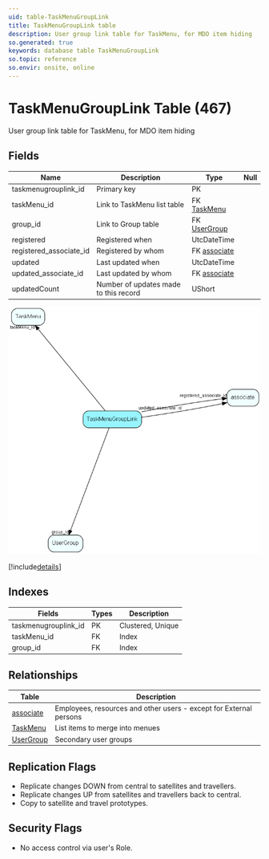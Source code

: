```yaml
---
uid: table-TaskMenuGroupLink
title: TaskMenuGroupLink table
description: User group link table for TaskMenu, for MDO item hiding
so.generated: true
keywords: database table TaskMenuGroupLink
so.topic: reference
so.envir: onsite, online
---
```


# TaskMenuGroupLink Table (467)

User group link table for TaskMenu, for MDO item hiding

## Fields

| Name | Description | Type | Null |
|------|-------------|------|:----:|
|taskmenugrouplink\_id|Primary key|PK| |
|taskMenu\_id|Link to TaskMenu list table|FK [TaskMenu](taskmenu.md)| |
|group\_id|Link to Group table|FK [UserGroup](usergroup.md)| |
|registered|Registered when|UtcDateTime| |
|registered\_associate\_id|Registered by whom|FK [associate](associate.md)| |
|updated|Last updated when|UtcDateTime| |
|updated\_associate\_id|Last updated by whom|FK [associate](associate.md)| |
|updatedCount|Number of updates made to this record|UShort| |


![TaskMenuGroupLink table relationship diagram](./media/TaskMenuGroupLink.png)

[!include[details](./includes/taskmenugrouplink.md)]

## Indexes

| Fields | Types | Description |
|--------|-------|-------------|
|taskmenugrouplink\_id |PK |Clustered, Unique |
|taskMenu\_id |FK |Index |
|group\_id |FK |Index |

## Relationships

| Table|  Description |
|------|-------------|
|[associate](associate.md)  |Employees, resources and other users - except for External persons |
|[TaskMenu](taskmenu.md)  |List items to merge into menues |
|[UserGroup](usergroup.md)  |Secondary user groups |


## Replication Flags

* Replicate changes DOWN from central to satellites and travellers.
* Replicate changes UP from satellites and travellers back to central.
* Copy to satellite and travel prototypes.

## Security Flags

* No access control via user's Role.

